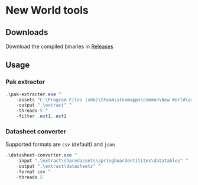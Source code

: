 # New World tools

## Downloads

Download the compiled binaries in [Releases](https://github.com/new-world-tools/new-world-tools/releases)

## Usage

### Pak extracter

```powershell
.\pak-extracter.exe ^
    -assets "C:\Program Files (x86)\Steam\steamapps\common\New World\assets" ^
    -output ".\extract" ^
    -threads 5 ^
    -filter .ext1,.ext2
```

### Datasheet converter

Supported formats are `csv` (default) and `json`

```powershell
.\datasheet-converter.exe ^
    -input ".\extract\sharedassets\springboardentitites\datatables" ^
    -output ".\extract\datasheets" ^
    -format csv ^
    -threads 5
```

